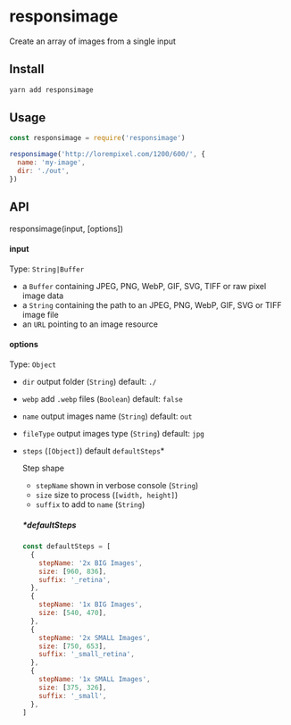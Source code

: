 # responsimage

Create an array of images from a single input

## Install

```zsh
yarn add responsimage
```

## Usage

```js
const responsimage = require('responsimage')

responsimage('http://lorempixel.com/1200/600/', {
  name: 'my-image',
  dir: './out',
})
```

## API

responsimage(input, [options])

#### input

Type: `String|Buffer`

- a `Buffer` containing JPEG, PNG, WebP, GIF, SVG, TIFF or raw pixel image data
- a `String` containing the path to an JPEG, PNG, WebP, GIF, SVG or TIFF image file
- an `URL` pointing to an image resource

#### options

Type: `Object`

- `dir` output folder (`String`) default: `./`
- `webp` add `.webp` files (`Boolean`) default: `false`
- `name` output images name (`String`) default: `out`
- `fileType` output images type (`String`) default: `jpg`
- `steps` (`[Object]`) default `defaultSteps`\*

  Step shape

  - `stepName` shown in verbose console (`String`)
  - `size` size to process (`[width, height]`)
  - `suffix` to add to `name` (`String`)

  ##### \*defaultSteps

  ```js
  const defaultSteps = [
    {
      stepName: '2x BIG Images',
      size: [960, 836],
      suffix: '_retina',
    },
    {
      stepName: '1x BIG Images',
      size: [540, 470],
    },
    {
      stepName: '2x SMALL Images',
      size: [750, 653],
      suffix: '_small_retina',
    },
    {
      stepName: '1x SMALL Images',
      size: [375, 326],
      suffix: '_small',
    },
  ]
  ```
